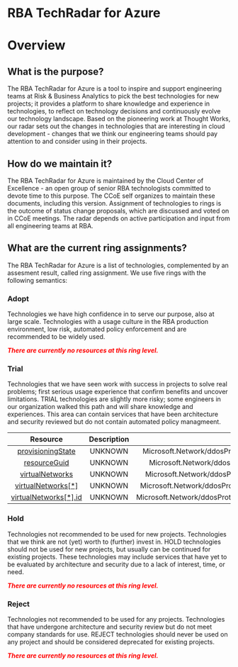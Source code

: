 
RBA TechRadar for Azure
=======================

# Overview

## What is the purpose?


The RBA TechRadar for Azure is a tool to inspire and support engineering teams at Risk & Business Analytics to pick the best technologies for new projects; it provides a platform to share knowledge and experience in technologies, to reflect on technology decisions and continuously evolve our technology landscape.  Based on the pioneering work at Thought Works, our radar sets out the changes in technologies that are interesting in cloud development - changes that we think our engineering teams should pay attention to and consider using in their projects.
## How do we maintain it?


The RBA TechRadar for Azure is maintained by the Cloud Center of Excellence - an open group of senior RBA technologists committed to devote time to this purpose.  The CCoE self organizes to maintain these documents, including this version.  Assignment of technologies to rings is the outcome of status change proposals, which are discussed and voted on in CCoE meetings.  The radar depends on active participation and input from all engineering teams at RBA.
## What are the current ring assignments?


The RBA TechRadar for Azure is a list of technologies, complemented by an assesment result, called ring assignment.  We use five rings with the following semantics:
### Adopt


Technologies we have high confidence in to serve our purpose, also at large scale.  Technologies with a usage culture in the RBA production environment, low risk, automated policy enforcement and are recommended to be widely used.  
  
***<font color="red"> There are currently no resources at this ring level. </font>***
### Trial


Technologies that we have seen work with success in projects to solve real problems;  first serious usage experience that confirm benefits and uncover limitations.  TRIAL technologies are slightly more risky; some engineers in our organization walked this path and will share knowledge and experiences.  This area can contain services that have been architecture and security reviewed but do not contain automated policy managmeent.  

|Resource|Description|Path|Status|
| :---: | :---: | :---: | :---: |
|[provisioningState](https://github.com/openrba/python-azure-techradar/blob/master/Microsoft.Network/ddosProtectionPlans/provisioningState)|UNKNOWN|Microsoft.Network/ddosProtectionPlans/provisioningState|TRIAL|
|[resourceGuid](https://github.com/openrba/python-azure-techradar/blob/master/Microsoft.Network/ddosProtectionPlans/resourceGuid)|UNKNOWN|Microsoft.Network/ddosProtectionPlans/resourceGuid|TRIAL|
|[virtualNetworks](https://github.com/openrba/python-azure-techradar/blob/master/Microsoft.Network/ddosProtectionPlans/virtualNetworks)|UNKNOWN|Microsoft.Network/ddosProtectionPlans/virtualNetworks|TRIAL|
|[virtualNetworks[*]](https://github.com/openrba/python-azure-techradar/blob/master/Microsoft.Network/ddosProtectionPlans/virtualNetworks[*])|UNKNOWN|Microsoft.Network/ddosProtectionPlans/virtualNetworks[*]|TRIAL|
|[virtualNetworks[*].id](https://github.com/openrba/python-azure-techradar/blob/master/Microsoft.Network/ddosProtectionPlans/virtualNetworks[*].id)|UNKNOWN|Microsoft.Network/ddosProtectionPlans/virtualNetworks[*].id|TRIAL|

### Hold


Technologies not recommended to be used for new projects. Technologies that we think are not (yet) worth to (further) invest in.  HOLD technologies should not be used for new projects, but usually can be continued for existing projects.  These technologies may include services that have yet to be evaluated by architecture and security due to a lack of interest, time, or need.  
  
***<font color="red"> There are currently no resources at this ring level. </font>***
### Reject


Technologies not recommended to be used for any projects. Technologies that have undergone architecture and security review but do not meet company standards for use.  REJECT technologies should never be used on any project and should be considered deprecated for existing projects.  
  
***<font color="red"> There are currently no resources at this ring level. </font>***